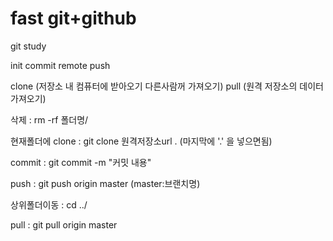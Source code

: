 # fast git+github

git study 

init
commit
remote
push


clone (저장소 내 컴퓨터에 받아오기 다른사람꺼 가져오기)
pull (원격 저장소의 데이터 가져오기)

삭제 : rm -rf 폴더명/

현재폴더에 clone : git clone 원격저장소url . (마지막에 '.' 을 넣으면됨)


commit : git commit -m "커밋 내용"

push : git push origin master (master:브랜치명)

상위폴더이동 : cd ../

pull : git pull origin master
